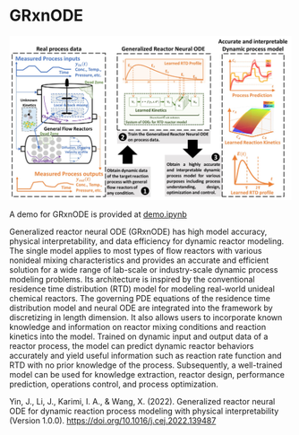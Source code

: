 # GRxnODE

![image](Demo/Picture1.jpg)

A demo for GRxnODE is provided at [demo.ipynb](demo.ipynb)


Generalized reactor neural ODE (GRxnODE) has high model accuracy, physical interpretability, and data efficiency for dynamic reactor modeling. The single model applies to most types of flow reactors with various nonideal mixing characteristics and provides an accurate and efficient solution for a wide range of lab-scale or industry-scale dynamic process modeling problems. Its architecture is inspired by the conventional residence time distribution (RTD) model for modeling real-world unideal chemical reactors. The governing PDE equations of the residence time distribution model and neural ODE are integrated into the framework by discretizing in length dimension. It also allows users to incorporate known knowledge and information on reactor mixing conditions and reaction kinetics into the model. Trained on dynamic input and output data of a reactor process, the model can predict dynamic reactor behaviors accurately and yield useful information such as reaction rate function and RTD with no prior knowledge of the process. Subsequently, a well-trained model can be used for knowledge extraction, reactor design, performance prediction, operations control, and process optimization. 

Yin, J., Li, J., Karimi, I. A., & Wang, X. (2022). Generalized reactor neural ODE for dynamic reaction process modeling with physical interpretability (Version 1.0.0). https://doi.org/10.1016/j.cej.2022.139487